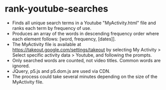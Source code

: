 # rank-youtube-searches
- Finds all unique search terms in a Youtube "MyActivity.html" file and ranks each term by frequency of use.
- Produces an array of the words in descending frequency order where each element follows: [word, frequency, [dates]].
- The MyActivity file is available at https://takeout.google.com/settings/takeout by selecting My Activity > Select specific activity data > Youtube, and following the prompts.
- Only searched words are counted, not video titles. Common words are ignored.
- JQuery, p5.js and p5.dom.js are used via CDN.
- The process could take several minutes depending on the size of the MyActivity file.
